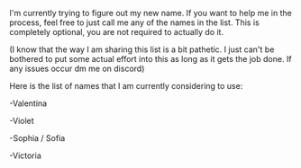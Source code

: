 I'm currently trying to figure out my new name. If you want to help me in the process, feel free to just call me any of the names in the list. This is completely optional, you are not required to actually do it.

(I know that the way I am sharing this list is a bit pathetic. I just can't be bothered to put some actual effort into this as long as it gets the job done. If any issues occur dm me on discord)

Here is the list of names that I am currently considering to use:


-Valentina

-Violet

-Sophia / Sofia

-Victoria
